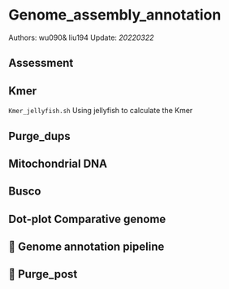 # Genome_assembly_annotation

Authors: wu090& liu194
Update: *20220322*

## Assessment

## Kmer
`Kmer_jellyfish.sh` Using jellyfish to calculate the Kmer

## Purge_dups

## Mitochondrial DNA

## Busco

## Dot-plot Comparative genome

## :trumpet: Genome annotation pipeline

## :guitar: Purge_post
